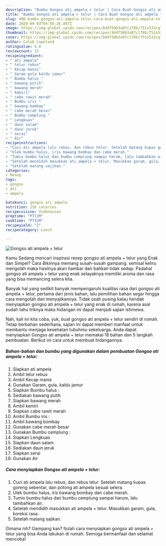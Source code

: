 ```yaml
---
description: "Bumbu Gongso ati ampela + telur | Cara Buat Gongso ati ampela + telur Yang Sempurna"
title: "Bumbu Gongso ati ampela + telur | Cara Buat Gongso ati ampela + telur Yang Sempurna"
slug: 406-bumbu-gongso-ati-ampela-telur-cara-buat-gongso-ati-ampela-telur-yang-sempurna
date: 2020-09-03T04:56:26.847Z
image: https://img-global.cpcdn.com/recipes/8ddf50b3a97c178b/751x532cq70/gongso-ati-ampela-telur-foto-resep-utama.jpg
thumbnail: https://img-global.cpcdn.com/recipes/8ddf50b3a97c178b/751x532cq70/gongso-ati-ampela-telur-foto-resep-utama.jpg
cover: https://img-global.cpcdn.com/recipes/8ddf50b3a97c178b/751x532cq70/gongso-ati-ampela-telur-foto-resep-utama.jpg
author: Caleb Copeland
ratingvalue: 4.8
reviewcount: 15
recipeingredient:
- " ati ampela"
- " telur rebus"
- " Kecap manis"
- " Garam gula kaldu jamur"
- " Bumbu halus "
- " bawang putih"
- " bawang merah"
- " kemiri"
- " cabe rawit merah"
- " Bumbu iris "
- " bawang bombay"
- " cabe merah besar"
- " Bumbu cemplung "
- " Lengkuas"
- " daun salam"
- " daun jeruk"
- " serai"
- " Air"
recipeinstructions:
- "Cuci ati ampela lalu rebus, dan rebus telur. Setelah matang kupas goreng sebentar, dan potong ati ampela sesuai selera."
- "Ulek bumbu halus, iris bawang bombay dan cabe merah."
- "Tumis bumbu halus dan bumbu cemplung sampai harum, lalu tambahkan air."
- "Setelah mendidih masukkan ati ampela + telur. Masukkan garam, gula, koreksi rasa."
- "Setelah matang sajikan."
categories:
- Resep
tags:
- gongso
- ati
- ampela

katakunci: gongso ati ampela 
nutrition: 156 calories
recipecuisine: Indonesian
preptime: "PT11M"
cooktime: "PT32M"
recipeyield: "2"
recipecategory: Lunch

---
```



![Gongso ati ampela + telur](https://img-global.cpcdn.com/recipes/8ddf50b3a97c178b/751x532cq70/gongso-ati-ampela-telur-foto-resep-utama.jpg)

Kamu Sedang mencari inspirasi resep gongso ati ampela + telur yang Enak dan Simpel? Cara Bikinnya memang susah-susah gampang. semisal keliru mengolah maka hasilnya akan hambar dan bahkan tidak sedap. Padahal gongso ati ampela + telur yang enak selayaknya memiliki aroma dan rasa yang bisa memancing selera kita.



Banyak hal yang sedikit banyak mempengaruhi kualitas rasa dari gongso ati ampela + telur, pertama dari jenis bahan, lalu pemilihan bahan segar hingga cara mengolah dan menyajikannya. Tidak usah pusing kalau hendak menyiapkan gongso ati ampela + telur yang enak di rumah, karena asal sudah tahu triknya maka hidangan ini dapat menjadi sajian istimewa.


Nah, kali ini kita coba, yuk, buat gongso ati ampela + telur sendiri di rumah. Tetap berbahan sederhana, sajian ini dapat memberi manfaat untuk membantu menjaga kesehatan tubuhmu sekeluarga. Anda dapat menyiapkan Gongso ati ampela + telur memakai 18 bahan dan 5 langkah pembuatan. Berikut ini cara untuk membuat hidangannya.

<!--inarticleads1-->

##### Bahan-bahan dan bumbu yang digunakan dalam pembuatan Gongso ati ampela + telur:

1. Siapkan  ati ampela
1. Ambil  telur rebus
1. Ambil  Kecap manis
1. Gunakan  Garam, gula, kaldu jamur
1. Siapkan  Bumbu halus :
1. Sediakan  bawang putih
1. Siapkan  bawang merah
1. Ambil  kemiri
1. Siapkan  cabe rawit merah
1. Ambil  Bumbu iris :
1. Ambil  bawang bombay
1. Gunakan  cabe merah besar
1. Gunakan  Bumbu cemplung :
1. Siapkan  Lengkuas
1. Siapkan  daun salam
1. Sediakan  daun jeruk
1. Siapkan  serai
1. Gunakan  Air




<!--inarticleads2-->

##### Cara menyiapkan Gongso ati ampela + telur:

1. Cuci ati ampela lalu rebus, dan rebus telur. Setelah matang kupas goreng sebentar, dan potong ati ampela sesuai selera.
1. Ulek bumbu halus, iris bawang bombay dan cabe merah.
1. Tumis bumbu halus dan bumbu cemplung sampai harum, lalu tambahkan air.
1. Setelah mendidih masukkan ati ampela + telur. Masukkan garam, gula, koreksi rasa.
1. Setelah matang sajikan.




Gimana nih? Gampang kan? Itulah cara menyiapkan gongso ati ampela + telur yang bisa Anda lakukan di rumah. Semoga bermanfaat dan selamat mencoba!
